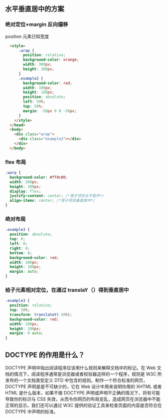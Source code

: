 ## 水平垂直居中的方案

### 绝对定位+margin 反向偏移

position 元素已知宽度

```html
  <style>
      .wrap {
        position: relative;
        background-color: orange;
        width: 300px;
        height: 300px;
      }
      .example2 {
        background-color: red;
        width: 100px;
        height: 100px;
        position: absolute;
        left: 50%;
        top: 50%;
        margin: -50px 0 0 -50px;
      }
    </style>
  </head>
  <body>
    <div class="wrap">
      <div class="example2"></div>
    </div>
  </body>
```

### flex 布局

```css
.warp {
  background-color: #ff8c00;
  width: 200px;
  height: 200px;
  display: flex;
  justify-content: center; /*使子项目水平居中*/
  align-items: center; /*使子项目垂直居中*/
}
```

### 绝对布局

```css
.example3 {
  position: absolute;
  top: 0;
  left: 0;
  right: 0;
  bottom: 0;
  background-color: red;
  width: 100px;
  height: 100px;
  margin: auto;
}
```

### 给子元素相对定位，在通过 translaY（）得到垂直居中

```css
.example3 {
  position: relative;
  top: 50%;
  transform: translateY(-50%);
  background-color: red;
  width: 100px;
  height: 100px;
  margin: 0 auto;
}
```

## DOCTYPE 的作用是什么？

DOCTYPE 声明中指出阅读程序应该用什么规则来解释文档中的标记。在 Web 文档的情况下，阅读程序通常是浏览器或者校验器这样的一个程序，规则是 W3C 所发布的一个文档类型定义 DTD 中包含的规则。制作一个符合标准的网页，DOCTYPE 声明是是不可缺少的，它在 Web 设计中用来说明你用的 XHTML 或者 HTML 是什么版本，如果不做 DOCTYPE 声明或声明不正确的情况下，将有可能导致你的标识与 CSS 失效，从而令你网页的布局变乱，造成网页在浏览器中不能正常的显示。我们还可以通过 W3C 提供的验证工具来检查页面的内容是否符合在 DOCTYPE 中声明的标准。
